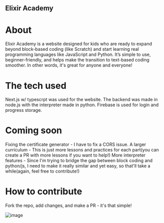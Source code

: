 ## Elixir Academy

# About
Elixir Academy is a website designed for kids who are ready to expand beyond block-based coding (like Scratch) and start learning real programming languages like JavaScript and Python. It’s simple to use, beginner-friendly, and helps make the transition to text-based coding smoother. In other words, it's great for anyone and everyone!

# The tech used
Next.js w/ typescrpt was used for the website. The backend was made in node.js with the interpreter made in python. Firebase is used for login and progress storage.

# Coming soon
Fixing the certificate generator - I have to fix a CORS issue.
A larger curriculum - This is just more lessons and practices for each part(you can create a PR with more lessons if you want to help!)
More interpreter features - Since I'm trying to bridge the gap between block coding and python/js, I need to make it really similar and yet easy, so that'll take a while(again, feel free to contribute!)

# How to contribute
Fork the repo, add changes, and make a PR - it's that simple!

![image](https://github.com/user-attachments/assets/fe6bc547-bd77-45c3-8ad6-0a52443a2321)
